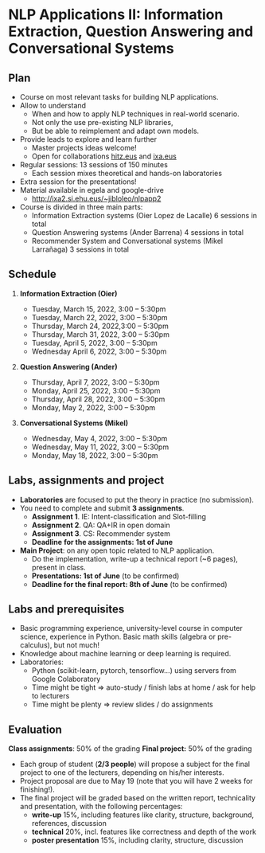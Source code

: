 ﻿# NLP Applications II: Information Extraction, Question Answering and Conversational Systems

## Plan

- Course on most relevant tasks for building NLP applications.
- Allow to understand
    - When and how to apply NLP techniques in real-world scenario.
    - Not only the use pre-existing NLP libraries,
    - But be able to reimplement and adapt own models.
- Provide leads to explore and learn further
    - Master projects ideas welcome!
    - Open for collaborations [hitz.eus](http://hitz.eus/) and [ixa.eus](http://www.ixa.eus/)
- Regular sessions: 13 sessions of 150 minutes
    - Each session mixes theoretical and hands-on laboratories 
- Extra session for the presentations!
- Material available in egela and google-drive
    - <http://ixa2.si.ehu.eus/~jibloleo/nlpapp2> 
- Course is divided in three main parts: 
    - Information Extraction systems (Oier Lopez de Lacalle) 6 sessions in total
    - Question Answering systems (Ander Barrena) 4 sessions in total
    - Recommender System and Conversational systems (Mikel Larrañaga) 3 sessions in total

## Schedule

1. **Information Extraction (Oier)**
    - Tuesday, March 15, 2022, 3:00 – 5:30pm 
    - Tuesday, March 22, 2022, 3:00 – 5:30pm 
    - Thursday, March 24, 2022,3:00 – 5:30pm 
    - Thursday, March 31, 2022, 3:00 – 5:30pm 
    - Tuesday, April 5, 2022, 3:00 – 5:30pm 
    - Wednesday April 6, 2022, 3:00 – 5:30pm

2. **Question Answering (Ander)**
    - Thursday, April 7, 2022, 3:00 – 5:30pm
    - Monday, April 25, 2022, 3:00 – 5:30pm
    - Thursday, April 28, 2022, 3:00 – 5:30pm
    - Monday, May 2, 2022, 3:00 – 5:30pm
3. **Conversational Systems (Mikel)**
    - Wednesday, May 4, 2022, 3:00 – 5:30pm
    - Wednesday, May 11, 2022, 3:00 – 5:30pm 
    - Monday, May 18, 2022, 3:00 – 5:30pm



## Labs, assignments and project

- **Laboratories** are focused to put the theory in practice (no submission). 
- You need to complete and submit **3 assignments**.
    - **Assignment 1**. IE: Intent-classification and Slot-filling 
    - **Assignment 2**. QA: QA+IR in open domain 
    - **Assignment 3**. CS: Recommender system
    - **Deadline** **for the assignments:** **1st of June** 
- **Main Project**: on any open topic related to NLP application.
    - Do the implementation, write-up a technical report (~6 pages), present in class. 
    - **Presentations: 1st of June** (to be confirmed)
    - **Deadline for the final report: 8th of June** (to be confirmed)

## Labs and prerequisites

- Basic programming experience, university-level course in computer science, experience in Python. Basic math skills (algebra or pre-calculus), but not much!
- Knowledge about machine learning or deep learning is required. 
- Laboratories:
    - Python (scikit-learn, pytorch, tensorflow…) using servers from Google Colaboratory
    - Time might be tight => auto-study / finish labs at home / ask for help to lecturers
    - Time might be plenty => review slides / do assignments

## Evaluation

**Class assignments**: 50% of the grading **Final project:** 50% of the grading

- Each group of student (**2/3 people**) will propose a subject for the final project to one of the lecturers, depending on his/her interests.
- Project proposal are due to May 19 (note that you will have 2 weeks for finishing!).
- The final project will be graded based on the written report, technicality and presentation, with the following percentages:
    - **write-up** 15%, including features like clarity, structure, background, references, discussion
    - **technical** 20%, incl. features like correctness and depth of the work
    - **poster presentation** 15%, including clarity, structure, discussion
